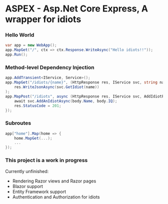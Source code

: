 # ASPEX - Asp.Net Core Express, A wrapper for idiots

### Hello World

```cs
var app = new WebApp();
app.MapGet("/", ctx => ctx.Response.WriteAsync("Hello idiots!!"));
app.Run();
```

### Method-level Dependency Injection
```cs
app.AddTransient<IService, Service>();
app.MapGet("/idiots/{name}", (HttpResponse res, IService svc, string name) =>
    res.WriteJsonAsync(svc.GetIdiot(name))
);
app.MapPost("/idiots", async (HttpResponse res, IService svc, AddIdiotPayload body) => {
    await svc.AddAnIdiotAsync(body.Name, body.IQ);
    res.StatusCode = 201;
});
```

### Subroutes
```cs
app["home"].Map(home => {
    home.MapGet(...);
    ...
});
```

### This project is a work in progress
Currently unfinished:
- Rendering Razor views and Razor pages
- Blazor support
- Entity Framework support
- Authentication and Authorization for idiots
